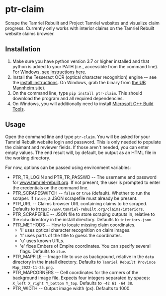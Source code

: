 # ptr-claim

Scrape the Tamriel Rebuilt and Project Tamriel websites and visualize claim progress.
Currently only works with interior claims on the Tamriel Rebuilt website claims browser.

## Installation

1. Make sure you have python version 3.7 or higher installed and that python is
   added to your PATH (i.e., accessible from the command line). For Windows,
   [see instructions here](https://datatofish.com/add-python-to-windows-path/).
2. Install the Tesseract OCR (optical character recognition) engine -- see the
   [install instructions](https://tesseract-ocr.github.io/tessdoc/Installation.html).
   On Windows, grab the binary from
   [the UB Mannheim site](https://github.com/UB-Mannheim/tesseract/wiki#tesseract-installer-for-windows)).
3. On the command line, type `pip install ptr-claim`. This should download the program
   and all required dependencies.
4. On Windows, you will additionally need to install
   [Microsoft C++ Build Tools](https://visualstudio.microsoft.com/visual-cpp-build-tools/).

## Usage

Open the command line and type `ptr-claim`. You will be asked for your Tamriel Rebuilt
website login and password. This is only needed to populate the claimant and reviewer
fields. If those aren't needed, you can enter empty values. The end result will, by
default, be output as an HTML file in the working directory.

For now, options can be passed using environment variables:
- PTR_TR_LOGIN and PTR_TR_PASSWD -- The username and password for
  www.tamriel-rebuilt.org. If not present, the user is prompted to enter the 
  credentials on the command line.
- PTR_SCRAPESWITCH -- `false` or `true` (default). Whether to run the scraper. If
  `false`, a JSON scrapefile must already be present.
- PTR_URL -- Claims browser URL containing claims to be scraped. Defaults to 
  `https://www.tamriel-rebuilt.org/claims/interiors`.
- PTR_SCRAPEFILE -- JSON file to store scraping outputs in, relative to the `data`
   directory in the install directory. Defaults to `interiors.json`.
- PTR_METHODS -- How to locate missing claim coordinates.
  - 'i' uses optical character recognition on claim images.
  - 't' uses parts of the title to guess the coordinates.
  - 'u' uses known URLs. 
  - 'e' fixes Embers of Empire coordinates.
  You can specify several flags. Defaults to `itue`.
- PTR_MAPFILE -- Image file to use as background, relative in the `data` directory
  in the install directory. Defaults to `Tamriel Rebuilt Province Map_2022-11-25.png`.
- PTR_MAPCORNERS -- Cell coordinates for the corners of the background image file.
  Expects four integers separated by spaces: `X_left X_right Y_bottom Y_top`. Defaults
  to `-42 61 -64 38`.
- PTR_WIDTH -- Output image width (px). Defaults to 1000.